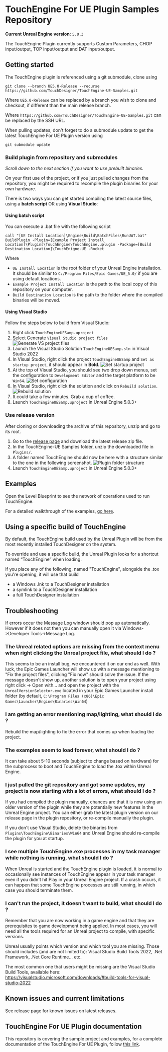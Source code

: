 # TouchEngine For UE Plugin Samples Repository

**Current Unreal Engine version:** `5.0.3`

The TouchEngine Plugin currently supports Custom Parameters, CHOP input/output, TOP input/output and DAT input/output.

## Getting started

The TouchEngine plugin is referenced using a git submodule, clone using 

`git clone --branch UE5.0-Release --recurse https://github.com/TouchDesigner/TouchEngine-UE-Samples.git`

Where `UE5.0-Release` can be replaced by a branch you wish to clone and checkout, if different than the main release branch.

Where `https://github.com/TouchDesigner/TouchEngine-UE-Samples.git` can be replaced by the SSH URL.

When pulling updates, don't forget to do a submodule update to get the latest TouchEngine For UE Plugin version using

`git submodule update`

### Build plugin from repository and submodules

*Scroll down to the next section if you want to use prebuilt binaries.*

On your first use of the project, or if you just pulled changes from the repository, you might be required  to recompile the plugin binaries for your own hardware.

There is two ways you can get started compiling the latest source files, using a **batch script** OR using **Visual Studio**:

#### Using batch script

You can execute a .bat file with the following script
```
call "[UE Install Location]\Engine\Build\BatchFiles\RunUAT.bat" BuildPlugin -Plugin=[Example Project Install Location]\Plugins\TouchEngine\TouchEngine.uplugin -Package=[Build Destination Location]\TouchEnigne-UE -Rocket
```

Where

- `UE Install Location` is the root folder of your Unreal Engine installation. It should be similar to `C:/Program Files/Epic Games/UE_5.0/` if you are using default locations.
- `Example Project Install Location` is the path to the local copy of this repository on your computer.
- `Build Destination Location` is the path to the folder where the compiled binaries will be moved.

#### Using Visual Studio

Follow the steps below to build from Visual Studio:

1. Right click `TouchEngineUESamp.uproject`
2. Select Generate `Visual Studio project files` ![Generate VS project files](ReadmePictures/ueSamples01.png?raw=true "Generate VS project files")
3. Launch the Visual Studio Solution `TouchEngineUESamp.sln` in Visual Studio 2022
4. In Visual Studio, right click the project `TouchEngineUESamp` and `Set as startup project`, it should appear in **Bold**.
![Set startup project](ReadmePictures/ueSamples_startup.png?raw=true "Set startup project")
5. At the top of Visual Studio, you should see two drop down menus, set the configuration to `Development Editor` and the target platform to be `Win64`.
![Set configuration](ReadmePictures/ueSamples_configuration.png?raw=true "Set configuration")
6. In Visual Studio, right click the solution and click on `Rebuild solution`.
![Rebuild solution](ReadmePictures/ueSamples02.png?raw=true "Rebuild solution")
7. It could take a few minutes. Grab a cup of coffee.
8. Launch `TouchEngineUESamp.uproject` in Unreal Engine 5.0.3+

### Use release version

After cloning or downloading the archive of this repository, unzip and go to its root.

1. Go to the [release page](https://github.com/TouchDesigner/TouchEngine-UE/releases) and download the latest release zip file.
2. In the TouchEngine-UE Samples folder, unzip the downloaded file in `Plugins/`.
3. A folder named TouchEngine should now be here with a structure similar to the one in the following screenshot. ![Plugin folder structure](ReadmePictures/ueSamples03.png?raw=true "Plugin folder structure")
4. Launch `TouchEngineUESamp.uproject` in Unreal Engine 5.0.3+

## Examples

Open the Level Blueprint to see the network of operations used to run TouchEngine.

For a detailed walkthrough of the examples, [go here](Content/README.md).

## Using a specific build of TouchEngine

By default, the TouchEngine build used by the Unreal Plugin will be from the most recently installed TouchDesigner on the system.

To override and use a specific build, the Unreal Plugin looks for a shortcut named “TouchEngine” when loading. 

If you place any of the following, named "TouchEngine", alongside the .tox you're opening, it will use that build

- a Windows .lnk to a TouchDesigner installation
- a symlink to a TouchDesigner installation
- a full TouchDesigner installation

## Troubleshooting

If errors occur the Message Log window should pop up automatically. However if it does not then you can manually open it via Windows->Developer Tools->Message Log.

### The Unreal related options are missing from the context menu when right clicking the Unreal project file, what should I do ?

This seems to be an install bug, we encountered it on our end as well. With luck, the Epic Games Launcher will show up with a message mentioning to "Fix the project files", clicking "Fix now" should solve the issue. If the message doesn't show up, another solution is to open your project using right click -> Open with... and open the project with the `UnrealVersionSelector.exe` located in your Epic Games Launcher install folder (by default, `C:\Program Files (x86)\Epic Games\Launcher\Engine\Binaries\Win64`)

### I am getting an error mentioning map/lighting, what should I do ?

Rebuild the map/lighting to fix the error that comes up when loading the project.

### The examples seem to load forever, what should I do ?

It can take about 5-10 seconds (subject to change based on hardware) for the subprocess to boot and TouchEngine to load the .tox within Unreal Engine.

### I just pulled the git repository and got some updates, my project is now starting with a lot of errors, what should I do ?

If you had compiled the plugin manually, chances are that it is now using an older version of the plugin while they are potentially new features in the Unreal Engine project. You can either grab the latest plugin version on our release page in the plugin repository, or re-compile manually the plugin.

If you don't use Visual Studio, delete the binaries from `Plugins\TouchEngine\Binaries\Win64` and Unreal Engine should re-compile the plugin for you at startup.

### I see multiple TouchEngine.exe processes in my task manager while nothing is running, what should I do ?

When Unreal is started and the TouchEngine plugin is loaded, it is normal to occasionally see instances of TouchEngine appear in your task manager even if you didn't hit Play in your Unreal Engine project. If a crash occurs, it can happen that some TouchEngine processes are still running, in which case you should terminate them.

### I can't run the project, it doesn't want to build, what should I do ?

Remember that you are now working in a game engine and that they are prerequisites to game development being applied. In most cases, you will need all the tools required for an Unreal project to compile, with specific versions. 

Unreal usually points which version and which tool you are missing. Those should includes (and are not limited to): Visual Studio Build Tools 2022, .Net Framework, .Net Core Runtime... etc. 

The most common one that users might be missing are the Visual Studio Build Tools, available here: https://visualstudio.microsoft.com/downloads/#build-tools-for-visual-studio-2022


## Known issues and current limitations

See release page for known issues on latest releases.

## TouchEngine For UE Plugin documentation

This repository is covering the sample project and examples, for a complete documentation of the TouchEngine For UE Plugin, follow [this link](https://github.com/TouchDesigner/TouchEngine-UE/).
